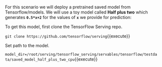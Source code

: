 For this scenario we will deploy a pretrained saved model from Tensorflow/models. We will use a toy model called **Half plus two** which generates  **`0.5*x+2`** for the values of **`x`** we provide for prediction:

To get this model, first clone the TensorFlow Serving repo.

`git clone https://github.com/tensorflow/serving`{{execute}}

Set path to the model.

`model_dir=/root/serving/tensorflow_serving/servables/tensorflow/testdata/saved_model_half_plus_two_cpu`{{execute}}
